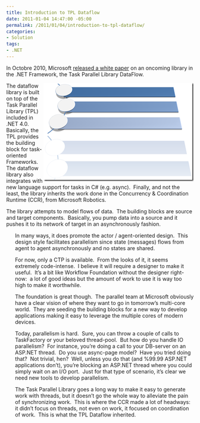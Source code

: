 ```yaml
---
title: Introduction to TPL Dataflow
date: 2011-01-04 14:47:00 -05:00
permalink: /2011/01/04/introduction-to-tpl-dataflow/
categories:
- Solution
tags:
- .NET
---
```

<p>In Octobre 2010, Microsoft <a href="http://www.microsoft.com/downloads/en/details.aspx?FamilyID=d5b3e1f8-c672-48e8-baf8-94f05b431f5c&amp;displaylang=en">released a white paper</a> on an oncoming library in the .NET Framework, the Task Parallel Library DataFlow.</p>  <p><img style="border-bottom:0;border-left:0;display:inline;margin-left:0;border-top:0;margin-right:0;border-right:0;" title="image" border="0" alt="image" align="right" src="/assets/2011/1/introduction-to-tpl-dataflow/image2.png" width="404" height="265" />The dataflow library is built on top of the Task Parallel Library (TPL) included in .NET 4.0.&#160; Basically, the TPL provides the building block for task-oriented Frameworks.&#160; The dataflow library also integrates with new language support for tasks in C# (e.g. async).&#160; Finally, and not the least, the library inherits the work done in the Concurrency &amp; Coordination Runtime (CCR), from Microsoft Robotics.</p>  <p>The library attempts to model flows of data.&#160; The building blocks are source and target components.&#160; Basically, you pump data into a source and it pushes it to its network of target in an asynchronously fashion.</p>  <ul>In many ways, it does promote the actor / agent-oriented design.&#160; This design style facilitates parallelism since state (messages) flows from agent to agent asynchronously and no states are shared.</ul>  <ul>For now, only a CTP is available.&#160; From the looks of it, it seems extremely code-intense.&#160; I believe it will require a designer to make it useful.&#160; It’s a bit like Workflow Foundation without the designer right-now:&#160; a lot of good ideas but the amount of work to use it is way too high to make it worthwhile.</ul>  <ul>The foundation is great though.&#160; The parallel team at Microsoft obviously have a clear vision of where they want to go in tomorrow’s multi-core world.&#160; They are seeding the building blocks for a new way to develop applications making it easy to leverage the multiple cores of modern devices.</ul>  <ul>Today, parallelism is hard.&#160; Sure, you can throw a couple of calls to TaskFactory or your beloved thread-pool.&#160; But how do you handle IO parallelism?&#160; For instance, you’re doing a call to your DB-server on an ASP.NET thread.&#160; Do you use async-page model?&#160; Have you tried doing that?&#160; Not trivial, hen?&#160; Well, unless you do that (and %99.99 ASP.NET applications don’t), you’re blocking an ASP.NET thread where you could simply wait on an I/O port.&#160; Just for that type of scenario, it’s clear we need new tools to develop parallelism.</ul>  <ul>The Task Parallel Library goes a long way to make it easy to generate work with threads, but it doesn’t go the whole way to alleviate the pain of synchronizing work.&#160; This is where the CCR made a lot of headways:&#160; it didn’t focus on threads, not even on work, it focused on coordination of work.&#160; This is what the TPL Dataflow inherited.</ul>